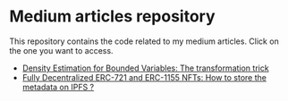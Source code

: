 # Medium articles repository
This repository contains the code related to my medium articles. Click on the one you want to access.
- [Density Estimation for Bounded Variables: The transformation trick](Density%20estimation%20for%20bounded%20variables)
- [Fully Decentralized ERC-721 and ERC-1155 NFTs: How to store the metadata on IPFS ? ](Fully%20Decentralized%20ERC-721%20and%20ERC-1155%20NFTs)
